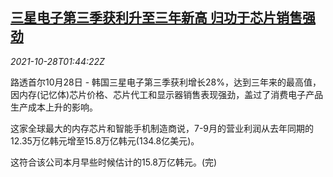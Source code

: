 <!--1635386463000-->
[三星电子第三季获利升至三年新高 归功于芯片销售强劲](https://cn.reuters.com/article/samsung-q3-profit-1028-idCNKBS2HI04W)
------

<div><i>2021-10-28T01:44:22Z</i></div><p>路透首尔10月28日 - 韩国三星电子第三季获利增长28%，达到三年来的最高值，因内存(记忆体)芯片价格、芯片代工和显示器销售表现强劲，盖过了消费电子产品生产成本上升的影响。</p><p>这家全球最大的内存芯片和智能手机制造商说，7-9月的营业利润从去年同期的12.35万亿韩元增至15.8万亿韩元(134.8亿美元)。</p><p>这符合该公司本月早些时候估计的15.8万亿韩元。(完)</p>
